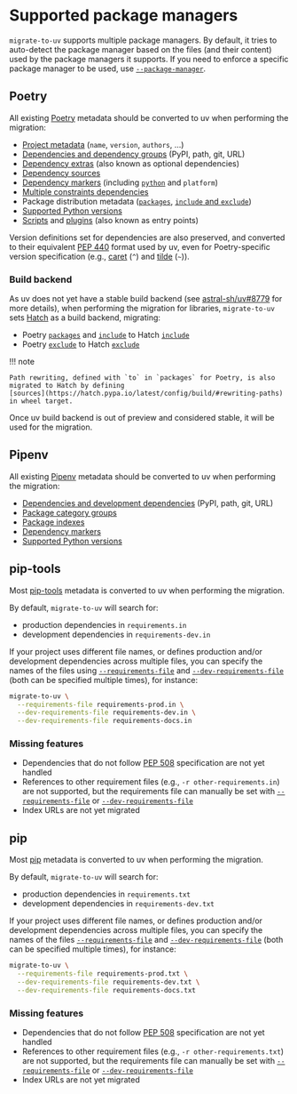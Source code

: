# Supported package managers

`migrate-to-uv` supports multiple package managers. By default, it tries to auto-detect the package manager based on the
files (and their content) used by the package managers it supports. If you need to enforce a specific package manager to
be used, use [`--package-manager`](usage-and-configuration.md#-package-manager).

## Poetry

All existing [Poetry](https://python-poetry.org/) metadata should be converted to uv when performing the migration:

- [Project metadata](https://python-poetry.org/docs/pyproject/) (`name`, `version`, `authors`, ...)
- [Dependencies and dependency groups](https://python-poetry.org/docs/pyproject/#dependencies-and-dependency-groups)
  (PyPI, path, git, URL)
- [Dependency extras](https://python-poetry.org/docs/pyproject/#extras) (also known as optional dependencies)
- [Dependency sources](https://python-poetry.org/docs/repositories/)
- [Dependency markers](https://python-poetry.org/docs/dependency-specification#using-environment-markers) (including
  [`python`](https://python-poetry.org/docs/dependency-specification/#python-restricted-dependencies) and `platform`)
- [Multiple constraints dependencies](https://python-poetry.org/docs/dependency-specification#multiple-constraints-dependencies)
- Package distribution metadata ([`packages`](https://python-poetry.org/docs/pyproject/#packages), [`include` and `exclude`](https://python-poetry.org/docs/pyproject/#include-and-exclude))
- [Supported Python versions](https://python-poetry.org/docs/basic-usage/#setting-a-python-version)
- [Scripts](https://python-poetry.org/docs/pyproject/#scripts) and
  [plugins](https://python-poetry.org/docs/pyproject/#plugins) (also known as entry points)

Version definitions set for dependencies are also preserved, and converted to their
equivalent [PEP 440](https://peps.python.org/pep-0440/) format used by uv, even for Poetry-specific version
specification (e.g., [caret](https://python-poetry.org/docs/dependency-specification/#caret-requirements) (`^`)
and [tilde](https://python-poetry.org/docs/dependency-specification/#tilde-requirements) (`~`)).

### Build backend

As uv does not yet have a stable build backend (see [astral-sh/uv#8779](https://github.com/astral-sh/uv/issues/8779) for more details), when
performing the migration for libraries, `migrate-to-uv` sets [Hatch](https://hatch.pypa.io/latest/) as a build
backend, migrating:

- Poetry [`packages`](https://python-poetry.org/docs/pyproject/#packages) and [`include`](https://python-poetry.org/docs/pyproject/#include-and-exclude) to Hatch [`include`](https://hatch.pypa.io/latest/config/build/#patterns)
- Poetry [`exclude`](https://python-poetry.org/docs/pyproject/#include-and-exclude) to Hatch [`exclude`](https://hatch.pypa.io/latest/config/build/#patterns)

!!! note

    Path rewriting, defined with `to` in `packages` for Poetry, is also migrated to Hatch by defining
    [sources](https://hatch.pypa.io/latest/config/build/#rewriting-paths) in wheel target.


Once uv build backend is out of preview and considered stable, it will be used for the migration.

## Pipenv

All existing [Pipenv](https://pipenv.pypa.io/en/stable/) metadata should be converted to uv when performing the
migration:

- [Dependencies and development dependencies](https://pipenv.pypa.io/en/stable/pipfile.html#example-pipfile) (PyPI,
  path, git, URL)
- [Package category groups](https://pipenv.pypa.io/en/stable/pipfile.html#package-category-groups)
- [Package indexes](https://pipenv.pypa.io/en/stable/indexes.html)
- [Dependency markers](https://pipenv.pypa.io/en/stable/specifiers.html#specifying-basically-anything)
- [Supported Python versions](https://pipenv.pypa.io/en/stable/advanced.html#automatic-python-installation)

## pip-tools

Most [pip-tools](https://pip-tools.readthedocs.io/en/stable/) metadata is converted to uv when performing the migration.

By default, `migrate-to-uv` will search for:

- production dependencies in `requirements.in`
- development dependencies in `requirements-dev.in`

If your project uses different file names, or defines production and/or development dependencies across multiple files,
you can specify the names of the files using [`--requirements-file`](usage-and-configuration.md#-requirements-file) and
[`--dev-requirements-file`](usage-and-configuration.md#-dev-requirements-file) (both can be specified multiple times),
for instance:

```bash
migrate-to-uv \
  --requirements-file requirements-prod.in \
  --dev-requirements-file requirements-dev.in \
  --dev-requirements-file requirements-docs.in
```

### Missing features

- Dependencies that do not follow [PEP 508](https://peps.python.org/pep-0508/) specification are not yet handled
- References to other requirement files (e.g., `-r other-requirements.in`) are not supported, but the requirements file
  can manually be set with [`--requirements-file`](usage-and-configuration.md#-requirements-file) or
  [`--dev-requirements-file`](usage-and-configuration.md#-dev-requirements-file)
- Index URLs are not yet migrated

## pip

Most [pip](https://pip.pypa.io/en/stable/) metadata is converted to uv when performing the migration.

By default, `migrate-to-uv` will search for:

- production dependencies in `requirements.txt`
- development dependencies in `requirements-dev.txt`

If your project uses different file names, or defines production and/or development dependencies across multiple files,
you can specify the names of the files [`--requirements-file`](usage-and-configuration.md#-requirements-file) and
[`--dev-requirements-file`](usage-and-configuration.md#-dev-requirements-file) (both can be specified multiple times),
for instance:

```bash
migrate-to-uv \
  --requirements-file requirements-prod.txt \
  --dev-requirements-file requirements-dev.txt \
  --dev-requirements-file requirements-docs.txt
```

### Missing features

- Dependencies that do not follow [PEP 508](https://peps.python.org/pep-0508/) specification are not yet handled
- References to other requirement files (e.g., `-r other-requirements.txt`) are not supported, but the requirements file
  can manually be set with [`--requirements-file`](usage-and-configuration.md#-requirements-file) or
  [`--dev-requirements-file`](usage-and-configuration.md#-dev-requirements-file)
- Index URLs are not yet migrated
